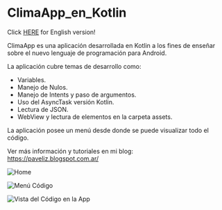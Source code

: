 # ClimaApp_en_Kotlin

Click [HERE](https://github.com/paveliz/ClimaApp_en_Kotlin/wiki/Kotlin-Clima-App-(english)) for English version!

ClimaApp es una aplicación desarrollada en Kotlin a los fines de enseñar sobre el nuevo lenguaje de programación para Android.

La aplicación cubre temas de desarrollo como:

- Variables.
- Manejo de Nulos.
- Manejo de Intents y paso de argumentos.
- Uso del AsyncTask versión Kotlin.
- Lectura de JSON.
- WebView y lectura de elementos en la carpeta assets.

La aplicación posee un menú desde donde se puede visualizar todo el código.

Ver más información y tutoriales en mi blog: https://paveliz.blogspot.com.ar/

![Home](https://s3-us-west-2.amazonaws.com/paveliz-github-images/climaapp_home.png)

![Menú Código](https://s3-us-west-2.amazonaws.com/paveliz-github-images/climaapp_menu.png)

![Vista del Código en la App](https://s3-us-west-2.amazonaws.com/paveliz-github-images/climaapp_code.png)
